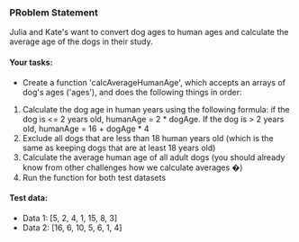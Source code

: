### PRoblem Statement 

Julia and Kate's want to convert dog ages to human ages and calculate the average age of the dogs in their study.

#### Your tasks:

- Create a function 'calcAverageHumanAge', which accepts an arrays of dog's ages ('ages'), and does the following things in order:

1. Calculate the dog age in human years using the following formula: if the dog is 
<= 2 years old, humanAge = 2 * dogAge. If the dog is > 2 years old, 
humanAge = 16 + dogAge * 4
2. Exclude all dogs that are less than 18 human years old (which is the same as 
keeping dogs that are at least 18 years old)
3. Calculate the average human age of all adult dogs (you should already know 
from other challenges how we calculate averages �)
4. Run the function for both test datasets

#### Test data:
- Data 1: [5, 2, 4, 1, 15, 8, 3]
- Data 2: [16, 6, 10, 5, 6, 1, 4]